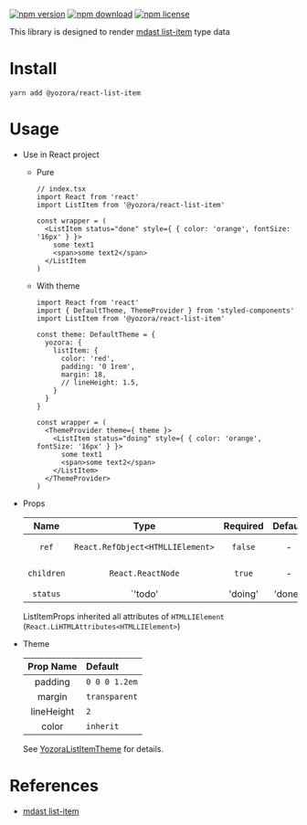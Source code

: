 [![npm version](https://img.shields.io/npm/v/@yozora/react-list-item.svg)](https://www.npmjs.com/package/@yozora/react-list-item)
[![npm download](https://img.shields.io/npm/dm/@yozora/react-list-item.svg)](https://www.npmjs.com/package/@yozora/react-list-item)
[![npm license](https://img.shields.io/npm/l/@yozora/react-list-item.svg)](https://www.npmjs.com/package/@yozora/react-list-item)


This library is designed to render [mdast list-item][] type data


# Install

  ```shell
  yarn add @yozora/react-list-item
  ```

# Usage
  * Use in React project

    - Pure

      ```tsx
      // index.tsx
      import React from 'react'
      import ListItem from '@yozora/react-list-item'

      const wrapper = (
        <ListItem status="done" style={ { color: 'orange', fontSize: '16px' } }>
          some text1
          <span>some text2</span>
        </ListItem
      )
      ```

    - With theme

      ```tsx
      import React from 'react'
      import { DefaultTheme, ThemeProvider } from 'styled-components'
      import ListItem from '@yozora/react-list-item'

      const theme: DefaultTheme = {
        yozora: {
          listItem: {
            color: 'red',
            padding: '0 1rem',
            margin: 18,
            // lineHeight: 1.5,
          }
        }
      }

      const wrapper = (
        <ThemeProvider theme={ theme }>
          <ListItem status="doing" style={ { color: 'orange', fontSize: '16px' } }>
            some text1
            <span>some text2</span>
          </ListItem>
        </ThemeProvider>
      )
      ```

  * Props

     Name       | Type                                | Required  | Default | Description
    :----------:|:-----------------------------------:|:---------:|:-------:|:-------------
     `ref`      | `React.RefObject<HTMLLIElement>`    | `false`   | -       | Forwarded ref callback
     `children` | `React.ReactNode`                   | `true`    | -       | ListItem content
     `status`   | `'todo'|'doing'|'done'`             | `false`   | -       | Whether if it is a TODO item, and given its status

    ListItemProps inherited all attributes of `HTMLLIElement` (`React.LiHTMLAttributes<HTMLLIElement>`)

  * Theme

     Prop Name    | Default
    :------------:|:--------------
     padding      | `0 0 0 1.2em`
     margin       | `transparent`
     lineHeight   | `2`
     color        | `inherit`

    See [YozoraListItemTheme][] for details.


# References

  - [mdast list-item][]


[mdast list-item]: https://github.com/syntax-tree/mdast#listitem
[YozoraListItemTheme]: (https://github.com/guanghechen/yozora-react/blob/master/packages/list-item/src/theme.ts)
